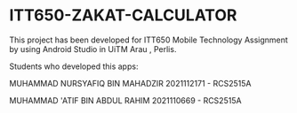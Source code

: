 # ITT650-ZAKAT-CALCULATOR
This project has been developed for ITT650 Mobile Technology Assignment by using Android Studio in UiTM Arau , Perlis.

Students who developed this apps:

MUHAMMAD NURSYAFIQ BIN MAHADZIR 2021112171 - RCS2515A

MUHAMMAD 'ATIF BIN ABDUL RAHIM  2021110669 - RCS2515A

